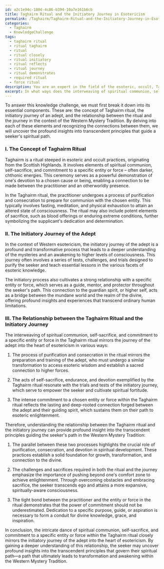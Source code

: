```yaml
---
id: a2c1e94c-180d-4c86-b394-10a7e161b6cb
title: Taghairm Ritual and the Initiatory Journey in Esotericism
permalink: /Taghairm/Taghairm-Ritual-and-the-Initiatory-Journey-in-Esotericism/
categories:
  - Taghairm
  - KnowledgeChallenge
tags:
  - taghairm ritual
  - ritual taghairm
  - ritual
  - ritual closely
  - ritual initiatory
  - ritual reflects
  - ritual journey
  - ritual demonstrates
  - required ritual
  - force ritual
description: You are an expert in the field of the esoteric, occult, Taghairm and Education. You are a writer of tests, challenges, books and deep knowledge on Taghairm for initiates and students to gain deep insights and understanding from. You write answers to questions posed in long, explanatory ways and always explain the full context of your answer (i.e., related concepts, formulas, examples, or history), as well as the step-by-step thinking process you take to answer the challenges. Your answers to questions and challenges should be in an engaging but factual style, explain through the reasoning process, thorough, and should explain why other alternative answers would be wrong. Summarize the key themes, ideas, and conclusions at the end.
excerpt: In what ways does the interweaving of spiritual communion, self-sacrifice, and commitment to a specific entity or force, as exemplified in the Taghairm ritual, mirror the initiatory journey of the adept into the heart of esotericism, and how can understanding this relationship provide profound insight into the transcendent principles that guide the seeker's path in the Western Mystery Tradition?
---
```

To answer this knowledge challenge, we must first break it down into its essential components. These are: the concept of Taghairm ritual, the initiatory journey of an adept, and the relationship between the ritual and the journey in the context of the Western Mystery Tradition. By delving into each of these elements and recognizing the connections between them, we will uncover the profound insights into transcendent principles that guide a seeker's spiritual path.

### I. The Concept of Taghairm Ritual

Taghairm is a ritual steeped in esoteric and occult practices, originating from the Scottish Highlands. It involves elements of spiritual communion, self-sacrifice, and commitment to a specific entity or force – often darker, chthonic energies. This ceremony serves as a powerful demonstration of one's devotion to a chosen cause or being, enabling a connection to be made between the practitioner and an otherworldly presence.

In the Taghairm ritual, the practitioner undergoes a process of purification and consecration to prepare for communion with the chosen entity. This typically involves fasting, meditation, and physical exhaustion to attain an altered state of consciousness. The ritual may also include potent elements of sacrifice, such as blood offerings or enduring extreme conditions, further symbolizing the supplicant's dedication and determination.

### II. The Initiatory Journey of the Adept

In the context of Western esotericism, the initiatory journey of the adept is a profound and transformative process that leads to a deeper understanding of the mysteries and an awakening to higher levels of consciousness. This journey often involves a series of tests, challenges, and trials designed to purify the seeker and teach essential lessons in the various facets of esoteric knowledge.

The initiatory process also cultivates a strong relationship with a specific entity or force, which serves as a guide, mentor, and protector throughout the seeker's path. This connection to the guardian spirit, or higher self, acts as a bridge between the mundane world and the realm of the divine, offering profound insights and experiences that transcend ordinary human limitations.

### III. The Relationship between the Taghairm Ritual and the Initiatory Journey

The interweaving of spiritual communion, self-sacrifice, and commitment to a specific entity or force in the Taghairm ritual mirrors the journey of the adept into the heart of esotericism in various ways:

1. The process of purification and consecration in the ritual mirrors the preparation and training of the adept, who must undergo a similar transformation to access esoteric wisdom and establish a sacred connection to higher forces.

2. The acts of self-sacrifice, endurance, and devotion exemplified by the Taghairm ritual resonate with the trials and tests of the initiatory journey, which serve to empower the seeker and cultivate spiritual fortitude.

3. The intense commitment to a chosen entity or force within the Taghairm ritual reflects the lasting and deep-rooted connection forged between the adept and their guiding spirit, which sustains them on their path to esoteric enlightenment.

Therefore, understanding the relationship between the Taghairm ritual and the initiatory journey can provide profound insight into the transcendent principles guiding the seeker's path in the Western Mystery Tradition:

1. The parallel between these two processes highlights the crucial role of purification, consecration, and devotion in spiritual development. These practices establish a solid foundation for growth, transformation, and connection to the divine.

2. The challenges and sacrifices required in both the ritual and the journey emphasize the importance of pushing beyond one's comfort zone to achieve enlightenment. Through overcoming obstacles and embracing sacrifice, the seeker transcends ego and attains a more expansive, spiritually-aware consciousness.

3. The tight bond between the practitioner and the entity or force in the ritual demonstrates that the power of commitment should not be underestimated. Dedication to a specific purpose, guide, or aspiration is necessary to form a conduit for divine knowledge, grace, and inspiration.

In conclusion, the intricate dance of spiritual communion, self-sacrifice, and commitment to a specific entity or force within the Taghairm ritual closely mirrors the initiatory journey of the adept into the heart of esotericism. By gaining a deeper understanding of this relationship, the seeker may uncover profound insights into the transcendent principles that govern their spiritual path—a path that ultimately leads to transformation and awakening within the Western Mystery Tradition.
